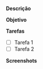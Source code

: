 **Descrição**

<!-- Escreva uma breve descrição da issue -->

**Objetivo**

<!-- Descreva sucintamente o objetivo dessa issue -->

**Tarefas**

<!-- Tarefas realizadas -->

- [ ] Tarefa 1
- [ ] Tarefa 2

**Screenshots**

<!-- Se necessário, descreva com alguma imagem sobre o documento  -->
